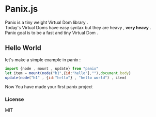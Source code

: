 # Panix.js 
Panix is a tiny weight Virtual Dom library .  <br>
Today's Virtual Doms have easy syntax but they are heavy , **very heavy** .<br>
Panix goal is to be a fast and tiny Virtual Dom .
## Hello World
let's make a simple example in panix :
```js
import {node , mount , update} from "panix"
let item = mount(node("h1",{id:"hello"},""),document.body)
update(node("h1" , {id:"hello"} , "hello world") , item)
```
Now You have made your first panix project 
### License
MIT

